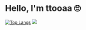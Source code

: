 # Hello, I'm ttooaa 🙄
[![Top Langs](https://github-readme-stats.vercel.app/api/top-langs/?username=ttooaa)](https://github.com/ttooaa/github-readme-stats)
![](https://github-readme-stats.vercel.app/api?username=ttooaa)
